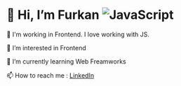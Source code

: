 # 👋 Hi, I’m Furkan ![JavaScript](https://img.shields.io/badge/javascript-%23323330.svg?style=for-the-badge&logo=javascript&logoColor=%23F7DF1E)


💚 I'm working in Frontend. I love working with JS.

👀 I’m interested in Frontend

🌱 I’m currently learning Web Freamworks

📫 How to reach me :
[LinkedIn](https://www.linkedin.com/in/furkan-erdgn.com)
